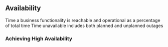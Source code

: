 ## Availability
Time a business functionality is reachable and operational as a percentage of total time
Time unavailable includes both planned and unplanned outages

### Achieving High Availability